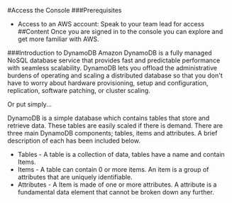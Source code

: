 #Access the Console
###Prerequisites
* Access to an AWS account: Speak to your team lead for access
##Content
Once you are signed in to the console you can explore and get more familiar with AWS.

###Introduction to DynamoDB
Amazon DynamoDB is a fully managed NoSQL database service that provides fast and predictable performance with seamless scalability. DynamoDB lets you offload the administrative burdens of operating and scaling a distributed database so that you don't have to worry about hardware provisioning, setup and configuration, replication, software patching, or cluster scaling.

Or put simply...

DynamoDB is a simple database which contains tables that store and retrieve data. These tables are easily scaled if there is demand. There are three main DynamoDB components; tables, items and attributes. A brief description of each has been included below.
 * Tables - A table is a collection of data, tables have a name and contain Items.
 * Items - A table can contain 0 or more items. An item is a group of attributes that are uniquely identifiable.
 * Attributes - A Item is made of one or more attributes. A attribute is a fundamental data element that cannot be broken down any further.